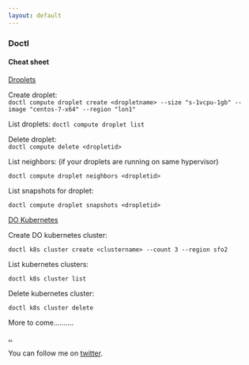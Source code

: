 ```yaml
---
layout: default
---
```


### Doctl

#### Cheat sheet

[Droplets](https://www.digitalocean.com/products/droplets/)

Create droplet:  
```doctl compute droplet create <dropletname> --size "s-1vcpu-1gb" --image "centos-7-x64" --region "lon1"```

List droplets:
```doctl compute droplet list```

Delete droplet:  
```doctl compute delete <dropletid>```

List neighbors: (if your droplets are running on same hypervisor)  

```doctl compute droplet neighbors <dropletid>```

List snapshots for droplet:  

```doctl compute droplet snapshots <dropletid>```

[DO Kubernetes](https://www.digitalocean.com/products/kubernetes/)

Create DO kubernetes cluster:  

```doctl k8s cluster create <clustername> --count 3 --region sfo2```

List kubernetes clusters:  

```doctl k8s cluster list```

Delete kubernetes cluster:  

```doctl k8s cluster delete```

More to come..........


[..](../)

You can follow me on [twitter](https://twitter.com/AlexisReyesJR).
